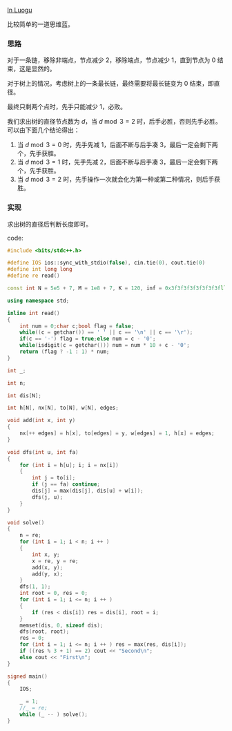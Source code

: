 [In Luogu](https://www.luogu.com.cn/problem/AT_agc033_c)

比较简单的一道思维蓝。

### 思路
对于一条链，移除非端点，节点减少 $2$，移除端点，节点减少 $1$，直到节点为 $0$ 结束，这是显然的。

对于树上的情况，考虑树上的一条最长链，最终需要将最长链变为 $0$ 结束，即直径。

最终只剩两个点时，先手只能减少 $1$，必败。

我们求出树的直径节点数为 $d$，当 $d \bmod 3 = 2$ 时，后手必胜，否则先手必胜。可以由下面几个结论得出：

1. 当 $d \bmod 3 = 0$ 时，先手先减 $1$，后面不断与后手凑 $3$，最后一定会剩下两个，先手获胜。
2. 当 $d \bmod 3 = 1$ 时，先手先减 $2$，后面不断与后手凑 $3$，最后一定会剩下两个，先手获胜。
3. 当 $d \bmod 3 = 2$ 时，先手操作一次就会化为第一种或第二种情况，则后手获胜。

### 实现
求出树的直径后判断长度即可。

code:

```cpp
#include <bits/stdc++.h>

#define IOS ios::sync_with_stdio(false), cin.tie(0), cout.tie(0)
#define int long long
#define re read()

const int N = 5e5 + 7, M = 1e8 + 7, K = 120, inf = 0x3f3f3f3f3f3f3f3fll;

using namespace std;

inline int read()
{
    int num = 0;char c;bool flag = false;
    while((c = getchar()) == ' ' || c == '\n' || c == '\r');
    if(c == '-') flag = true;else num = c - '0';
    while(isdigit(c = getchar())) num = num * 10 + c - '0';
    return (flag ? -1 : 1) * num;
}

int _;

int n;

int dis[N];

int h[N], nx[N], to[N], w[N], edges;

void add(int x, int y)
{
	nx[++ edges] = h[x], to[edges] = y, w[edges] = 1, h[x] = edges;
}

void dfs(int u, int fa)
{
	for (int i = h[u]; i; i = nx[i])
	{
		int j = to[i];
		if (j == fa) continue;
		dis[j] = max(dis[j], dis[u] + w[i]);
		dfs(j, u);
	}  
}

void solve()
{
	n = re;
	for (int i = 1; i < n; i ++ )
	{
		int x, y;
		x = re, y = re;
		add(x, y);
		add(y, x);
	}
	dfs(1, 1);
	int root = 0, res = 0;
	for (int i = 1; i <= n; i ++ )
	{
		if (res < dis[i]) res = dis[i], root = i;
	}
	memset(dis, 0, sizeof dis);
	dfs(root, root);
	res = 0;
	for (int i = 1; i <= n; i ++ ) res = max(res, dis[i]);
	if ((res % 3 + 1) == 2) cout << "Second\n";
	else cout << "First\n";
}

signed main()
{
    IOS;

	_ = 1;
	//_ = re;
	while (_ -- ) solve();
}
```